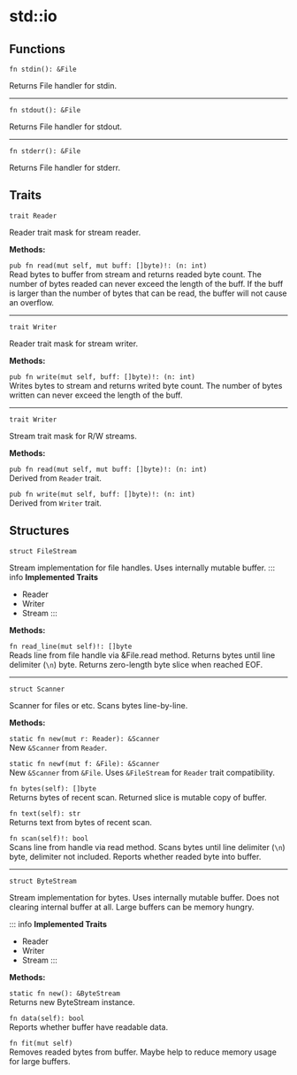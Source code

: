 # std::io
## Functions

```jule
fn stdin(): &File
```
Returns File handler for stdin.

---

```jule
fn stdout(): &File
```
Returns File handler for stdout.

---

```jule
fn stderr(): &File
```
Returns File handler for stderr.

## Traits

```jule
trait Reader
```
Reader trait mask for stream reader.

**Methods:**

`pub fn read(mut self, mut buff: []byte)!: (n: int)`\
Read bytes to buffer from stream and returns readed byte count. The number of bytes readed can never exceed the length of the buff. If the buff is larger than the number of bytes that can be read, the buffer will not cause an overflow.

---

```jule
trait Writer
```
Reader trait mask for stream writer.

**Methods:**

`pub fn write(mut self, buff: []byte)!: (n: int)`\
Writes bytes to stream and returns writed byte count. The number of bytes written can never exceed the length of the buff.

---

```jule
trait Writer
```
Stream trait mask for R/W streams.

**Methods:**

`pub fn read(mut self, mut buff: []byte)!: (n: int)`\
Derived from `Reader` trait.

`pub fn write(mut self, buff: []byte)!: (n: int)`\
Derived from `Writer` trait.

## Structures

```jule
struct FileStream
```
Stream implementation for file handles.
Uses internally mutable buffer.
::: info
**Implemented Traits**
- Reader
- Writer
- Stream
:::

**Methods:**

`fn read_line(mut self)!: []byte`\
Reads line from file handle via &File.read method. Returns bytes until line delimiter (`\n`) byte. Returns zero-length byte slice when reached EOF.

---

```jule
struct Scanner
```
Scanner for files or etc.
Scans bytes line-by-line.

**Methods:**

`static fn new(mut r: Reader): &Scanner`\
New `&Scanner` from `Reader`.

`static fn newf(mut f: &File): &Scanner`\
New `&Scanner` from `&File`.
Uses `&FileStream` for `Reader` trait compatibility.

`fn bytes(self): []byte`\
Returns bytes of recent scan.
Returned slice is mutable copy of buffer.

`fn text(self): str`\
Returns text from bytes of recent scan.

`fn scan(self)!: bool`\
Scans line from handle via read method. Scans bytes until line delimiter (`\n`) byte, delimiter not included. Reports whether readed byte into buffer.

---

```jule
struct ByteStream
```
Stream implementation for bytes.
Uses internally mutable buffer.
Does not clearing internal buffer at all.
Large buffers can be memory hungry.

::: info
**Implemented Traits**
- Reader
- Writer
- Stream
:::

**Methods:**

`static fn new(): &ByteStream`\
Returns new ByteStream instance.

`fn data(self): bool`\
Reports whether buffer have readable data.

`fn fit(mut self)`\
Removes readed bytes from buffer.
Maybe help to reduce memory usage for large buffers.

